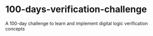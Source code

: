 # 100-days-verification-challenge
A 100-day challenge to learn and implement digital logic verification concepts
